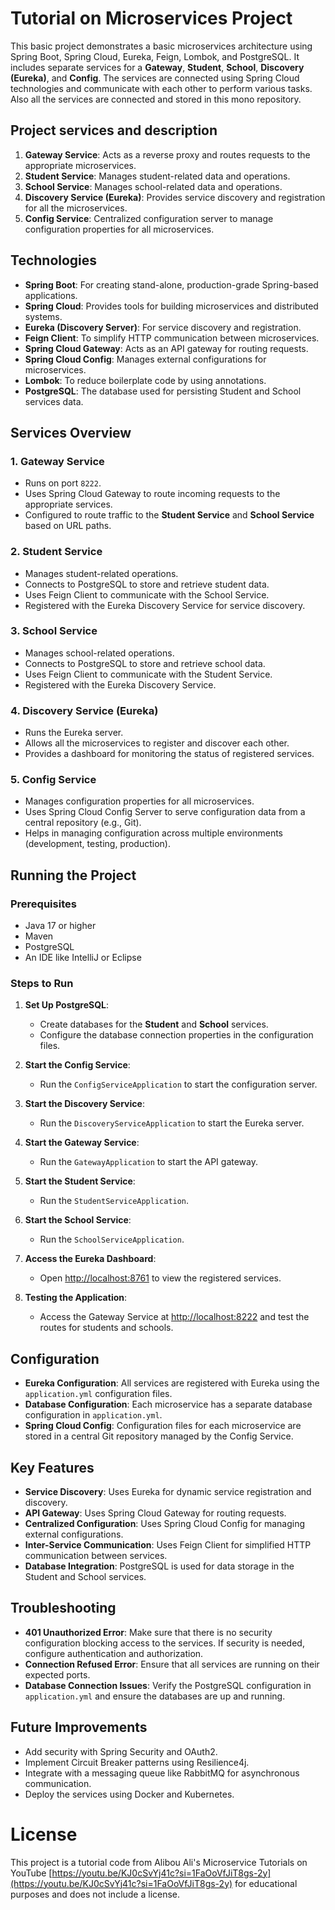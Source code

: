 # Tutorial on Microservices Project

This basic project demonstrates a basic microservices architecture using Spring Boot, Spring Cloud, Eureka, Feign, Lombok, and PostgreSQL. It includes separate services for a **Gateway**, **Student**, **School**, **Discovery (Eureka)**, and **Config**. The services are connected using Spring Cloud technologies and communicate with each other to perform various tasks. Also all the services are connected and stored in this mono repository.

## Project services and description

1. **Gateway Service**: Acts as a reverse proxy and routes requests to the appropriate microservices.
2. **Student Service**: Manages student-related data and operations.
3. **School Service**: Manages school-related data and operations.
4. **Discovery Service (Eureka)**: Provides service discovery and registration for all the microservices.
5. **Config Service**: Centralized configuration server to manage configuration properties for all microservices.

## Technologies

- **Spring Boot**: For creating stand-alone, production-grade Spring-based applications.
- **Spring Cloud**: Provides tools for building microservices and distributed systems.
- **Eureka (Discovery Server)**: For service discovery and registration.
- **Feign Client**: To simplify HTTP communication between microservices.
- **Spring Cloud Gateway**: Acts as an API gateway for routing requests.
- **Spring Cloud Config**: Manages external configurations for microservices.
- **Lombok**: To reduce boilerplate code by using annotations.
- **PostgreSQL**: The database used for persisting Student and School services data.

## Services Overview

### 1. Gateway Service
- Runs on port `8222`.
- Uses Spring Cloud Gateway to route incoming requests to the appropriate services.
- Configured to route traffic to the **Student Service** and **School Service** based on URL paths.

### 2. Student Service
- Manages student-related operations.
- Connects to PostgreSQL to store and retrieve student data.
- Uses Feign Client to communicate with the School Service.
- Registered with the Eureka Discovery Service for service discovery.

### 3. School Service
- Manages school-related operations.
- Connects to PostgreSQL to store and retrieve school data.
- Uses Feign Client to communicate with the Student Service.
- Registered with the Eureka Discovery Service.

### 4. Discovery Service (Eureka)
- Runs the Eureka server.
- Allows all the microservices to register and discover each other.
- Provides a dashboard for monitoring the status of registered services.

### 5. Config Service
- Manages configuration properties for all microservices.
- Uses Spring Cloud Config Server to serve configuration data from a central repository (e.g., Git).
- Helps in managing configuration across multiple environments (development, testing, production).

## Running the Project

### Prerequisites
- Java 17 or higher
- Maven
- PostgreSQL
- An IDE like IntelliJ or Eclipse

### Steps to Run

1. **Set Up PostgreSQL**: 
   - Create databases for the **Student** and **School** services.
   - Configure the database connection properties in the configuration files.

2. **Start the Config Service**: 
   - Run the `ConfigServiceApplication` to start the configuration server.

3. **Start the Discovery Service**:
   - Run the `DiscoveryServiceApplication` to start the Eureka server.

4. **Start the Gateway Service**:
   - Run the `GatewayApplication` to start the API gateway.

5. **Start the Student Service**:
   - Run the `StudentServiceApplication`.

6. **Start the School Service**:
   - Run the `SchoolServiceApplication`.

7. **Access the Eureka Dashboard**:
   - Open [http://localhost:8761](http://localhost:8761) to view the registered services.

8. **Testing the Application**:
   - Access the Gateway Service at [http://localhost:8222](http://localhost:8222) and test the routes for students and schools.

## Configuration
- **Eureka Configuration**: All services are registered with Eureka using the `application.yml` configuration files.
- **Database Configuration**: Each microservice has a separate database configuration in `application.yml`.
- **Spring Cloud Config**: Configuration files for each microservice are stored in a central Git repository managed by the Config Service.

## Key Features

- **Service Discovery**: Uses Eureka for dynamic service registration and discovery.
- **API Gateway**: Uses Spring Cloud Gateway for routing requests.
- **Centralized Configuration**: Uses Spring Cloud Config for managing external configurations.
- **Inter-Service Communication**: Uses Feign Client for simplified HTTP communication between services.
- **Database Integration**: PostgreSQL is used for data storage in the Student and School services.

## Troubleshooting

- **401 Unauthorized Error**: Make sure that there is no security configuration blocking access to the services. If security is needed, configure authentication and authorization.
- **Connection Refused Error**: Ensure that all services are running on their expected ports.
- **Database Connection Issues**: Verify the PostgreSQL configuration in `application.yml` and ensure the databases are up and running.

## Future Improvements

- Add security with Spring Security and OAuth2.
- Implement Circuit Breaker patterns using Resilience4j.
- Integrate with a messaging queue like RabbitMQ for asynchronous communication.
- Deploy the services using Docker and Kubernetes.

# License

This project is a tutorial code from Alibou Ali's Microservice Tutorials on YouTube [https://youtu.be/KJ0cSvYj41c?si=1FaOoVfJiT8gs-2y](https://youtu.be/KJ0cSvYj41c?si=1FaOoVfJiT8gs-2y)  for educational purposes and does not include a license.
